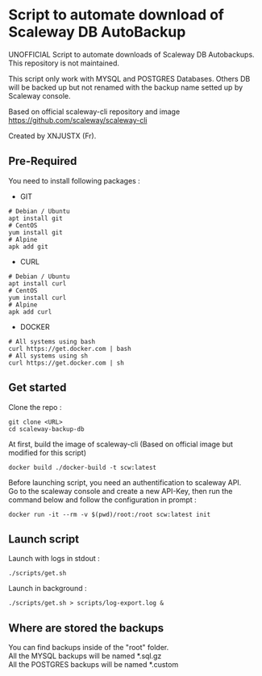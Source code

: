 # Script to automate download of Scaleway DB AutoBackup

UNOFFICIAL Script to automate downloads of Scaleway DB Autobackups.
This repository is not maintained.

This script only work with MYSQL and POSTGRES Databases.
Others DB will be backed up but not renamed with the backup name setted up by Scaleway console.

Based on official scaleway-cli repository and image <a href=https://github.com/scaleway/scaleway-cli>https://github.com/scaleway/scaleway-cli</a>

Created by XNJUSTX (Fr).

## Pre-Required

You need to install following packages :
  - GIT
```
# Debian / Ubuntu
apt install git
# CentOS
yum install git
# Alpine
apk add git
```
  - CURL
```
# Debian / Ubuntu
apt install curl
# CentOS
yum install curl
# Alpine
apk add curl
```
  - DOCKER
```
# All systems using bash
curl https://get.docker.com | bash
# All systems using sh
curl https://get.docker.com | sh
```

## Get started

Clone the repo :
```
git clone <URL>
cd scaleway-backup-db
```

At first, build the image of scaleway-cli (Based on official image but modified for this script)
```
docker build ./docker-build -t scw:latest
```

Before launching script, you need an authentification to scaleway API.<br>
Go to the scaleway console and create a new API-Key, then run the command below and follow the configuration in prompt :
```
docker run -it --rm -v $(pwd)/root:/root scw:latest init
```

## Launch script

Launch with logs in stdout :
```
./scripts/get.sh
```

Launch in background :
```
./scripts/get.sh > scripts/log-export.log &
```

## Where are stored the backups

You can find backups inside of the "root" folder.<br>
All the MYSQL backups will be named *.sql.gz<br>
All the POSTGRES backups will be named *.custom
